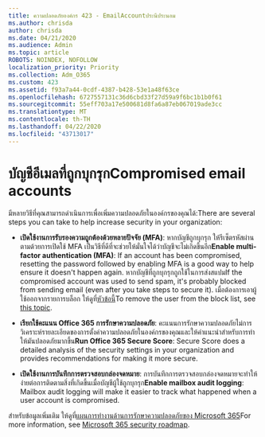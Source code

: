 ```yaml
---
title: ความปลอดภัยองค์กร 423 - EmailAccountประนีประนอม
ms.author: chrisda
author: chrisda
ms.date: 04/21/2020
ms.audience: Admin
ms.topic: article
ROBOTS: NOINDEX, NOFOLLOW
localization_priority: Priority
ms.collection: Adm_O365
ms.custom: 423
ms.assetid: f93a7a44-0cdf-4387-b428-53e1a48f63ce
ms.openlocfilehash: 6727557131c36d6cbd33f27d59a9f6bc1b1b0f61
ms.sourcegitcommit: 55eff703a17e500681d8fa6a87eb067019ade3cc
ms.translationtype: MT
ms.contentlocale: th-TH
ms.lasthandoff: 04/22/2020
ms.locfileid: "43713017"
---
```

# <a name="compromised-email-accounts"></a><span data-ttu-id="ac8da-102">บัญชีอีเมลที่ถูกบุกรุก</span><span class="sxs-lookup"><span data-stu-id="ac8da-102">Compromised email accounts</span></span>

<span data-ttu-id="ac8da-103">มีหลายวิธีที่คุณสามารถดําเนินการเพื่อเพิ่มความปลอดภัยในองค์กรของคุณได้:</span><span class="sxs-lookup"><span data-stu-id="ac8da-103">There are several steps you can take to help increase security in your organization:</span></span>

- <span data-ttu-id="ac8da-104">**เปิดใช้งานการรับรองความถูกต้องด้วยหลายปัจจัย (MFA)**: หากบัญชีถูกบุกรุก ให้รีเซ็ตรหัสผ่านตามด้วยการเปิดใช้ MFA เป็นวิธีที่ดีที่จะช่วยให้มั่นใจได้ว่าบัญชีจะไม่เกิดขึ้นอีก</span><span class="sxs-lookup"><span data-stu-id="ac8da-104">**Enable multi-factor authentication (MFA)**: If an account has been compromised, resetting the password followed by enabling MFA is a good way to help ensure it doesn't happen again.</span></span> <span data-ttu-id="ac8da-105">หากบัญชีที่ถูกบุกรุกถูกใช้ในการส่งสแปม</span><span class="sxs-lookup"><span data-stu-id="ac8da-105">If the compromised account was used to send spam, it's probably blocked from sending email (even after you take steps to secure it).</span></span> <span data-ttu-id="ac8da-106">เมื่อต้องการเอาผู้ใช้ออกจากรายการบล็อก ให้ดูที่[หัวข้อนี้](https://technet.microsoft.com/library/ms.exch.eac.actioncenter.aspx)</span><span class="sxs-lookup"><span data-stu-id="ac8da-106">To remove the user from the block list, see [this topic](https://technet.microsoft.com/library/ms.exch.eac.actioncenter.aspx).</span></span>

- <span data-ttu-id="ac8da-107">**เรียกใช้คะแนน Office 365 การรักษาความปลอดภัย**: คะแนนการรักษาความปลอดภัยไม่การวิเคราะห์รายละเอียดของการตั้งค่าความปลอดภัยในองค์กรของคุณและให้คําแนะนําสําหรับการทําให้มันปลอดภัยมากขึ้น</span><span class="sxs-lookup"><span data-stu-id="ac8da-107">**Run Office 365 Secure Score**: Secure Score does a detailed analysis of the security settings in your organization and provides recommendations for making it more secure.</span></span>

- <span data-ttu-id="ac8da-108">**เปิดใช้งานการบันทึกการตรวจสอบกล่องจดหมาย**: การบันทึกการตรวจสอบกล่องจดหมายจะทําให้ง่ายต่อการติดตามสิ่งที่เกิดขึ้นเมื่อบัญชีผู้ใช้ถูกบุกรุก</span><span class="sxs-lookup"><span data-stu-id="ac8da-108">**Enable mailbox audit logging**: Mailbox audit logging will make it easier to track what happened when a user account is compromised.</span></span>

<span data-ttu-id="ac8da-109">สําหรับข้อมูลเพิ่มเติม ให้ดูที่[แผนการทํางานด้านการรักษาความปลอดภัยของ Microsoft 365](https://docs.microsoft.com/office365/securitycompliance/security-roadmap)</span><span class="sxs-lookup"><span data-stu-id="ac8da-109">For more information, see [Microsoft 365 security roadmap](https://docs.microsoft.com/office365/securitycompliance/security-roadmap).</span></span>
